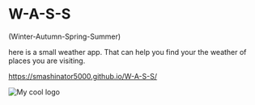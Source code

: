 # W-A-S-S
(Winter-Autumn-Spring-Summer)

here is a small weather app. That can help you find your the weather of places you are visiting.

https://smashinator5000.github.io/W-A-S-S/

<img src="./images/" alt="My cool logo"/>